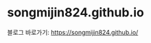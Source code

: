 # songmijin824.github.io

블로그 바로가기: <a href="https://songmijin824.github.io/"  target="_blank" rel="noopener noreferrer">https://songmijin824.github.io/</a>
